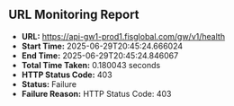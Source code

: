 ## URL Monitoring Report

- **URL:** https://api-gw1-prod1.fisglobal.com/gw/v1/health
- **Start Time:** 2025-06-29T20:45:24.666024
- **End Time:** 2025-06-29T20:45:24.846067
- **Total Time Taken:** 0.180043 seconds
- **HTTP Status Code:** 403
- **Status:** Failure
- **Failure Reason:** HTTP Status Code: 403
